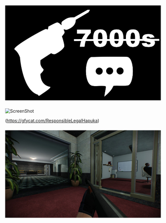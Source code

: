 ![ScreenShot](https://raw.githubusercontent.com/DrNewbie/Overdrill-Stealth/master/preview/img/00.png)

###

![ScreenShot](https://thumbs.gfycat.com/ResponsibleLegalHapuka-size_restricted.gif)

(https://gfycat.com/ResponsibleLegalHapuka)

###

![ScreenShot](https://raw.githubusercontent.com/DrNewbie/Overdrill-Stealth/master/preview/img/01.jpg)